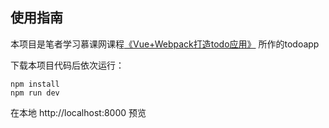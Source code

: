 ## 使用指南

本项目是笔者学习慕课网课程[《Vue+Webpack打造todo应用》](https://www.imooc.com/learn/935) 所作的todoapp

下载本项目代码后依次运行：

```
npm install
npm run dev
```
在本地 http://localhost:8000 预览
